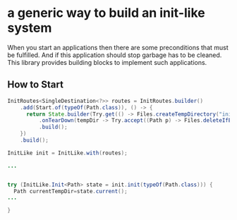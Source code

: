 # a generic way to build an init-like system

When you start an applications then there are some preconditions that must be fulfilled. 
And if this application should stop garbage has to be cleaned. This library provides building blocks to implement
such applications. 

## How to Start

```java
InitRoutes<SingleDestination<?>> routes = InitRoutes.builder()
    .add(Start.of(typeOf(Path.class)), () -> {
      return State.builder(Try.get(() -> Files.createTempDirectory("init-howto")))
          .onTearDown(tempDir -> Try.accept((Path p) -> Files.deleteIfExists(p), tempDir))
          .build();
    })
    .build();

InitLike init = InitLike.with(routes);

...


try (InitLike.Init<Path> state = init.init(typeOf(Path.class))) {
  Path currentTempDir=state.current();
...

}

```